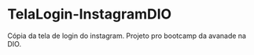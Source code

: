 # TelaLogin-InstagramDIO
Cópia da tela de login do instagram. Projeto pro bootcamp da avanade na DIO.
